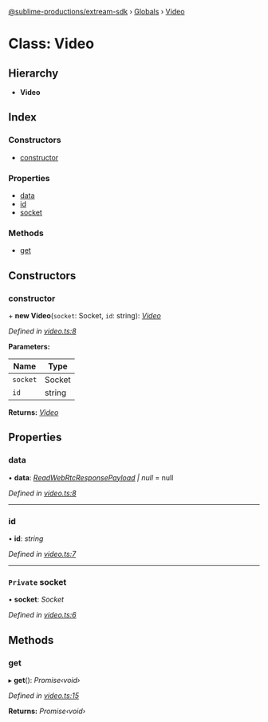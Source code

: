 [@sublime-productions/extream-sdk](../README.md) › [Globals](../globals.md) › [Video](video.md)

# Class: Video

## Hierarchy

* **Video**

## Index

### Constructors

* [constructor](video.md#constructor)

### Properties

* [data](video.md#data)
* [id](video.md#id)
* [socket](video.md#private-socket)

### Methods

* [get](video.md#get)

## Constructors

###  constructor

\+ **new Video**(`socket`: Socket, `id`: string): *[Video](video.md)*

*Defined in [video.ts:8](https://github.com/Extream-SaaS/ex-sdk/blob/3458c8e/src/video.ts#L8)*

**Parameters:**

Name | Type |
------ | ------ |
`socket` | Socket |
`id` | string |

**Returns:** *[Video](video.md)*

## Properties

###  data

• **data**: *[ReadWebRtcResponsePayload](../interfaces/readwebrtcresponsepayload.md) | null* = null

*Defined in [video.ts:8](https://github.com/Extream-SaaS/ex-sdk/blob/3458c8e/src/video.ts#L8)*

___

###  id

• **id**: *string*

*Defined in [video.ts:7](https://github.com/Extream-SaaS/ex-sdk/blob/3458c8e/src/video.ts#L7)*

___

### `Private` socket

• **socket**: *Socket*

*Defined in [video.ts:6](https://github.com/Extream-SaaS/ex-sdk/blob/3458c8e/src/video.ts#L6)*

## Methods

###  get

▸ **get**(): *Promise‹void›*

*Defined in [video.ts:15](https://github.com/Extream-SaaS/ex-sdk/blob/3458c8e/src/video.ts#L15)*

**Returns:** *Promise‹void›*
